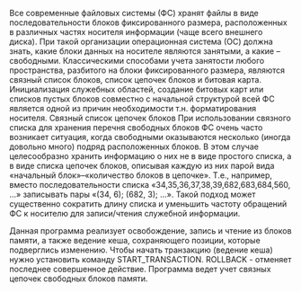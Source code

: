 Все современные файловых системы (ФС) хранят файлы в виде последовательности блоков фиксированного размера, расположенных в различных частях носителя информации (чаще всего внешнего диска). При такой организации операционная система (ОС) должна знать, какие блоки данных на носителе являются занятыми, а какие – свободными. Классическими способами учета занятости любого пространства, разбитого на блоки фиксированного размера, являются связный список блоков, список цепочек блоков и битовая карта. Инициализация служебных областей, создание битовых карт или списков пустых блоков совместно с начальной структурой всей ФС является одной из причин необходимости т.н. форматирования носителя.
Связный список цепочек блоков
При использовании связного списка для хранения перечня свободных блоков ФС очень часто возникает ситуация, когда свободными оказываются несколько (иногда довольно много) подряд расположенных блоков. В этом случае целесообразно хранить информацию о них не в виде простого списка, а в виде списка цепочек блоков, описывая каждую из них парой вида «начальный блок»–«количество блоков в цепочке». Т.е., например, вместо последовательности списка «34,35,36,37,38,39,682,683,684,560, …» записывать пары «(34, 6); (682, 3); ...».
Такой подход может существенно сократить длину списка и уменьшить частоту обращений ФС к носителю для записи/чтения служебной информации.

Данная программа реализует освобождение, запись и чтение из блоков памяти, а также ведение кеша, сохраняющего позиции, которые подверглись изменению. Чтобы начать транзакцию (ведение кеша) нужно установить команду START_TRANSACTION. ROLLBACK - отменяет последнее совершенное действие. Программа ведет учет связных цепочек свободных блоков памяти.
